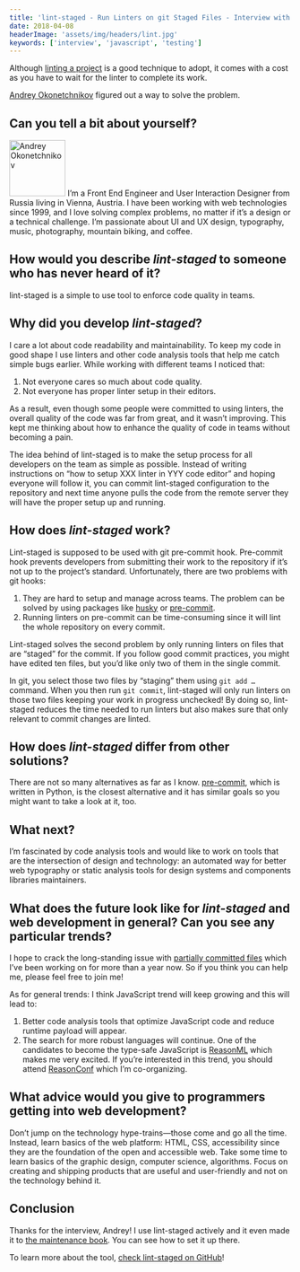 ```yaml
---
title: 'lint-staged - Run Linters on git Staged Files - Interview with Andrey Okonetchnikov'
date: 2018-04-08
headerImage: 'assets/img/headers/lint.jpg'
keywords: ['interview', 'javascript', 'testing']
---
```


Although [linting a project](/maintenance/code-quality/linting/) is a good technique to adopt, it comes with a cost as you have to wait for the linter to complete its work.

[Andrey Okonetchnikov](https://twitter.com/okonetchnikov) figured out a way to solve the problem.

## Can you tell a bit about yourself?
<p>
<span class="author">
  <img src="https://www.gravatar.com/avatar/69bb6b30cd7b682ba5d5a1f352e6862a?s=200" alt="Andrey Okonetchnikov" class="author" width="100" height="100" />
</span>
I’m a Front End Engineer and User Interaction Designer from Russia living in Vienna, Austria. I have been working with web technologies since 1999, and I love solving complex problems, no matter if it’s a design or a technical challenge. I’m passionate about UI and UX design, typography, music, photography, mountain biking, and coffee.
</p>

## How would you describe *lint-staged* to someone who has never heard of it?

lint-staged is a simple to use tool to enforce code quality in teams.

## Why did you develop *lint-staged*?

I care a lot about code readability and maintainability. To keep my code in good shape I use linters and other code analysis tools that help me catch simple bugs earlier. While working with different teams I noticed that:

1. Not everyone cares so much about code quality.
2. Not everyone has proper linter setup in their editors. 

As a result, even though some people were committed to using linters, the overall quality of the code was far from great, and it wasn’t improving. This kept me thinking about how to enhance the quality of code in teams without becoming a pain.

The idea behind of lint-staged is to make the setup process for all developers on the team as simple as possible. Instead of writing instructions on “how to setup XXX linter in YYY code editor” and hoping everyone will follow it, you can commit lint-staged configuration to the repository and next time anyone pulls the code from the remote server they will have the proper setup up and running.

## How does *lint-staged* work?

Lint-staged is supposed to be used with git pre-commit hook. Pre-commit hook prevents developers from submitting their work to the repository if it’s not up to the project’s standard. Unfortunately, there are two problems with git hooks:

1. They are hard to setup and manage across teams. The problem can be solved by using packages like [husky](https://www.npmjs.com/package/husky) or [pre-commit](https://www.npmjs.com/package/pre-commit).
2. Running linters on pre-commit can be time-consuming since it will lint the whole repository on every commit.

Lint-staged solves the second problem by only running linters on files that are “staged” for the commit. If you follow good commit practices, you might have edited ten files, but you’d like only two of them in the single commit.

In git, you select those two files by “staging” them using `git add …` command. When you then run `git commit`, lint-staged will only run linters on those two files keeping your work in progress unchecked! By doing so, lint-staged reduces the time needed to run linters but also makes sure that only relevant to commit changes are linted.

## How does *lint-staged* differ from other solutions?

There are not so many alternatives as far as I know. [pre-commit](https://pre-commit.com), which is written in Python, is the closest alternative and it has similar goals so you might want to take a look at it, too.

## What next?

I’m fascinated by code analysis tools and would like to work on tools that are the intersection of design and technology: an automated way for better web typography or static analysis tools for design systems and components libraries maintainers.

## What does the future look like for *lint-staged* and web development in general? Can you see any particular trends?

I hope to crack the long-standing issue with [partially committed files](https://github.com/okonet/lint-staged/issues/62) which I’ve been working on for more than a year now. So if you think you can help me, please feel free to join me!

As for general trends: I think JavaScript trend will keep growing and this will lead to:

1. Better code analysis tools that optimize JavaScript code and reduce runtime payload will appear.
2. The search for more robust languages will continue. One of the candidates to become the type-safe JavaScript is [ReasonML](https://reasonml.github.io) which makes me very excited. If you’re interested in this trend, you should attend [ReasonConf](https://www.reason-conf.com) which I’m co-organizing.

## What advice would you give to programmers getting into web development?

Don’t jump on the technology hype-trains—those come and go all the time. Instead, learn basics of the web platform: HTML, CSS, accessibility since they are the foundation of the open and accessible web. Take some time to learn basics of the graphic design, computer science, algorithms. Focus on creating and shipping products that are useful and user-friendly and not on the technology behind it.

## Conclusion

Thanks for the interview, Andrey! I use lint-staged actively and it even made it to [the maintenance book](https://survivejs.com/maintenance/infrastructure/automation/). You can see how to set it up there.

To learn more about the tool, [check lint-staged on GitHub](https://github.com/okonet/lint-staged)!
